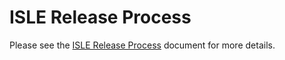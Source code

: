 # ISLE Release Process

Please see the [ISLE Release Process](https://docs.google.com/document/d/1QyyW8-LBR9OdrJCB-_uHUvdrytsLyOnLoQIdPUBFXLk/) document for more details.
